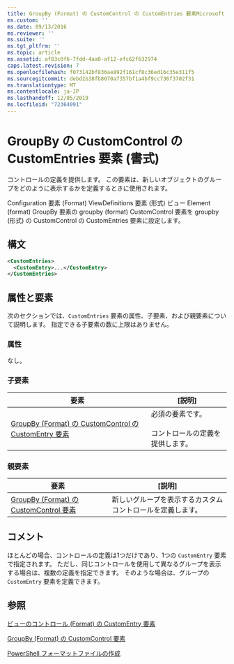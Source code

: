 ```yaml
---
title: GroupBy (Format) の CustomControl の CustomEntries 要素Microsoft Docs
ms.custom: ''
ms.date: 09/13/2016
ms.reviewer: ''
ms.suite: ''
ms.tgt_pltfrm: ''
ms.topic: article
ms.assetid: af83c0f6-7fdd-4aa0-af12-efc62f632974
caps.latest.revision: 7
ms.openlocfilehash: f073142bf836ae892f161cf8c36ed16c35e311f5
ms.sourcegitcommit: debd2b38fb8070a7357bf1a4bf9cc736f3702f31
ms.translationtype: MT
ms.contentlocale: ja-JP
ms.lasthandoff: 12/05/2019
ms.locfileid: "72364091"
---
```

# <a name="customentries-element-for-customcontrol-for-groupby-format"></a>GroupBy の CustomControl の CustomEntries 要素 (書式)

コントロールの定義を提供します。 この要素は、新しいオブジェクトのグループをどのように表示するかを定義するときに使用されます。

Configuration 要素 (Format) ViewDefinitions 要素 (形式) ビュー Element (format) GroupBy 要素の groupby (format) CustomControl 要素を groupby (形式) の CustomControl の CustomEntries 要素に設定します。

## <a name="syntax"></a>構文

```xml
<CustomEntries>
  <CustomEntry>...</CustomEntry>
</CustomEntries>
```

## <a name="attributes-and-elements"></a>属性と要素

次のセクションでは、`CustomEntries` 要素の属性、子要素、および親要素について説明します。 指定できる子要素の数に上限はありません。

### <a name="attributes"></a>属性

なし。

### <a name="child-elements"></a>子要素

|要素|[説明]|
|-------------|-----------------|
|[GroupBy (Format) の CustomControl の CustomEntry 要素](./customentry-element-for-customcontrol-for-groupby-format.md)|必須の要素です。<br /><br /> コントロールの定義を提供します。|

### <a name="parent-elements"></a>親要素

|要素|[説明]|
|-------------|-----------------|
|[GroupBy (Format) の CustomControl 要素](./customcontrol-element-for-groupby-format.md)|新しいグループを表示するカスタムコントロールを定義します。|

## <a name="remarks"></a>コメント

ほとんどの場合、コントロールの定義は1つだけであり、1つの `CustomEntry` 要素で指定されます。 ただし、同じコントロールを使用して異なるグループを表示する場合は、複数の定義を指定できます。 そのような場合は、グループの `CustomEntry` 要素を定義できます。

## <a name="see-also"></a>参照

[ビューのコントロール (Format) の CustomEntry 要素](./customentry-element-for-customentries-for-controls-for-view-format.md)

[GroupBy (Format) の CustomControl 要素](./customcontrol-element-for-groupby-format.md)

[PowerShell フォーマットファイルの作成](./writing-a-powershell-formatting-file.md)
